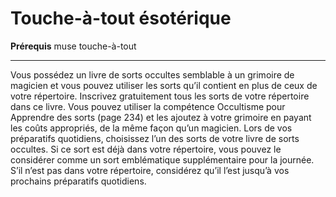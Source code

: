 # Touche-à-tout ésotérique

<p><strong>Prérequis</strong> muse touche-à-tout</p>
<hr>
<p>Vous possédez un livre de sorts occultes semblable à un grimoire de magicien et vous pouvez utiliser les sorts qu’il contient en plus de ceux de votre répertoire. Inscrivez gratuitement tous les sorts de votre répertoire dans ce livre. Vous pouvez utiliser la compétence Occultisme pour Apprendre des sorts (page 234) et les ajoutez à votre grimoire en payant les coûts appropriés, de la même façon qu’un magicien. Lors de vos préparatifs quotidiens, choisissez l’un des sorts de votre livre de sorts occultes. Si ce sort est déjà dans votre répertoire, vous pouvez le considérer comme un sort emblématique supplémentaire pour la journée. S’il n’est pas dans votre répertoire, considérez qu’il l’est jusqu’à vos prochains préparatifs quotidiens.</p>